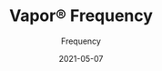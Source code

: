 ---
title: "Vapor® Frequency"
image_primary: "img/Arktura_Vapor_Frequency_3.jpg"
image_secondary: "img/Arktura-Vapor-Frequency-Ceiling-Feature-Image-v2-1600x1600.png"
description: "Frequency%20powder-coated%20aluminum%20torsion%20spring%20panels%20bring%20the%20digital%20world%20into%20reality.%20With%20a%20design%20that%20starts%20off%20intense%20and%20fades%20away%2C%20you%20can%20create%20a%20path%20for%20people%20to%20follow%2C%20while%20reducing%20the%20sound%20of%20their%20steps%20thanks%20to%20our%20Soft%20Sound%AE%20backer.%20Or%20add%20our%20integrated%20lighting%20backer%20to%20take%20the%20digital%20feel%20to%20another%20level."
designer: "Arktura"
tags: 
  - "Acoustic"
  - "Ceiling Panels"
  - "Wall Panels"
  - "Lighting"
subtitle: "Frequency"
href: "https://arktura.com/product/vapor-frequency/"
category: "Acoustic"
manufacturer: "Arktura"
slug: "/manufacturers/arktura/acoustic/arktura-vapor-frequency"
date: "2021-05-07"
---